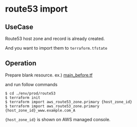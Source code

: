 # route53 import

## UseCase

Route53 host zone and record is already created.

And you want to import them to `terraform.tfstate`

## Operation

Prepare blank resource.
ex.) [main_before.tf](./env/prod/route53/main_before.tf)

and run follow commands

```
$ cd ./env/prod/route53
$ terraform init
$ terraform import aws_route53_zone.primary {host_zone_id}
$ terraform import aws_route53_zone.primary {host_zone_id}_www.example.com_A
```

`{host_zone_id}` is shown on AWS managed console.
